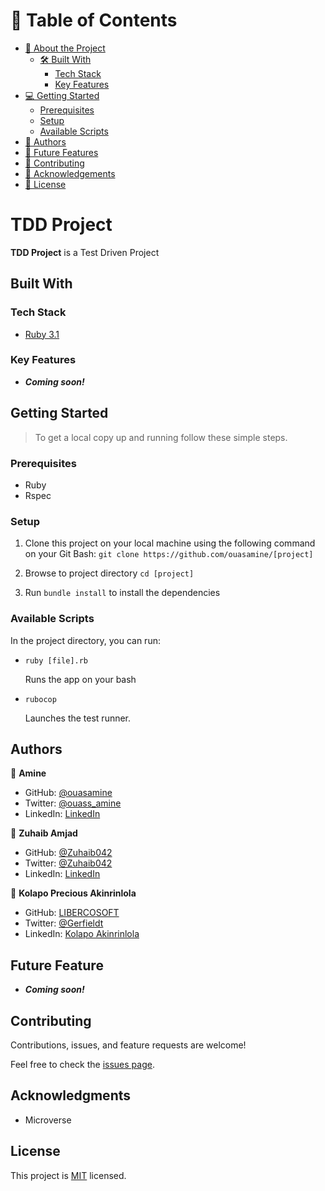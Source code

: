 # 📗 Table of Contents

- [📖 About the Project](#[project])
  - [🛠 Built With](#built-with)
    - [Tech Stack](#tech-stack)
    - [Key Features](#key-features)
- [💻 Getting Started](#getting-started)
  - [Prerequisites](#prerequisites)
  - [Setup](#setup)
  - [Available Scripts](#available-scripts)
- [👥 Authors](#authors)
- [🔭 Future Features](#future-features)
- [🤝 Contributing](#contributing)
- [🙏 Acknowledgements](#acknowledgments)
- [📝 License](#license)


# TDD Project


**TDD Project** is a Test Driven Project

## Built With

### Tech Stack 

<ul>
  <li><a href="https://www.ruby-lang.org/en/news/2022/11/24/ruby-3-1-3-released/">Ruby 3.1</a></li>
</ul>

### Key Features

- **_Coming soon!_**

## Getting Started 

> To get a local copy up and running follow these simple steps.

### Prerequisites
  - Ruby
  - Rspec

### Setup

1. Clone this project on your local machine using the following command on your Git Bash: `git clone https://github.com/ouasamine/[project]`

2. Browse to project directory `cd [project]`

3. Run `bundle install` to install the dependencies


### Available Scripts

In the project directory, you can run:

- `ruby [file].rb`

  Runs the app on your bash

- `rubocop`

  Launches the test runner.

## Authors

👤 **Amine**

- GitHub: [@ouasamine](https://github.com/ouasamine)
- Twitter: [@ouass_amine](https://twitter.com/ouass_amine)
- LinkedIn: [LinkedIn](https://www.linkedin.com/in/amine-ouassef-314686214/)

👤 **Zuhaib Amjad**

- GitHub: [@Zuhaib042](https://github.com/Zuhaib042)
- Twitter: [@Zuhaib042](https://twitter.com/Zuhaib042)
- LinkedIn: [LinkedIn](https://www.linkedin.com/in/zuhaib-amjad-488914234/)

👤 **Kolapo Precious Akinrinlola**

- GitHub: [LIBERCOSOFT](https://github.com/LIBERCOSOFT)
- Twitter: [@Gerfieldt](https://twitter.com/Gerfieldt)
- LinkedIn: [Kolapo Akinrinlola](https://linkedin.com/in/kolapo-akinrinlola-072097110)

## Future Feature

- **_Coming soon!_**

## Contributing 

Contributions, issues, and feature requests are welcome!

Feel free to check the [issues page](../../issues/).


## Acknowledgments 

- Microverse 

## License 

This project is [MIT](./LICENSE) licensed.
